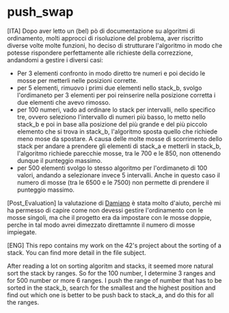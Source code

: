 # push_swap

\[ITA\]
Dopo aver letto un (bel) pò di documentazione su algoritmi di ordinamento, molti approcci di risoluzione del problema,
aver riscritto diverse volte molte funzioni, ho deciso di strutturare l'algoritmo in modo che potesse rispondere perfettamente alle
richieste della correzzione, andandomi a gestire i diversi casi:
- Per 3 elementi confronto in modo diretto tre numeri e poi decido le mosse per metterli nelle posizioni corrette.
- per 5 elementi, rimuovo i primi due elementi nello stack_b, svolgo l'ordimaneto per 3 elementi per poi reinserire nella posizione
  corretta i due elementi che avevo rimosso.
- per 100 numeri, vado ad ordinare lo stack per intervalli, nello specifico tre, ovvero seleziono l'intervallo di numeri più basso,
  lo metto nello stack_b e poi in base alla posizione del più grande e del più piccolo elemento che si trova in stack_b, l'algoritmo 
  sposta quello che richiede meno mose da spostare. A causa delle molte mosse di scorrimento dello stack per andare a prendere gli
  elementi di stack_a e metterli in stack_b, l'algoritmo richiede parecchie mosse, tra le 700 e le 850, non ottenendo dunque il 
  punteggio massimo.
- per 500 elementi svolgo lo stesso algoritmo per l'ordimaneto di 100 valori, andando a selezionare invece 5 intervalli. Anche in
  questo caso il numero di mosse (tra le 6500 e le 7500) non permette di prendere il punteggio massimo.

\[Post_Evaluation\] la valutazione di [Damiano](https://github.com/demian2435) è stata molto d'aiuto, perchè mi ha permesso di capire come non devessi gestire l'ordinamento
con le mosse singoli, ma che il progetto era da impostare con le mosse doppie, perche in tal modo avrei dimezzato direttamnte il 
numero di mosse impiegate.

\[ENG\]
This repo contains my work on the 42's project about the sorting of a stack. You can find more detail in the file subject.

After reading a lot on sorting algoritm and stacks, it seemed more natural sort the stack by ranges. So for the 100 number, 
I determine 3 ranges and for 500 number or more 6 ranges. I push the range of number that has to be sorted in the stack_b,
search for the smallest and the highest position and find out which one is better to be push back to stack_a, and do this for
all the ranges.
